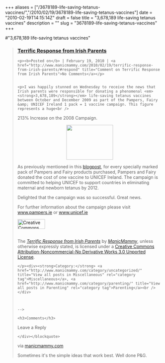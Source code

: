 +++
aliases = ["/3678189-life-saving-tetanus-vaccines/","/2010/02/19/3678189-life-saving-tetanus-vaccines"]
date = "2010-02-19T14:15:14Z"
draft = false
title = "3,678,189 life-saving tetanus vaccines"
description = ""
slug = "3678189-life-saving-tetanus-vaccines"
+++

#"3,678,189 life-saving tetanus vaccines"


 <div class="posterous_bookmarklet_entry">
 <blockquote><div>
 <h3><a href="http://www.manicmammy.com/2010/02/19/terrific-response-from-irish-parents/" rel="bookmark">Terrific Response from Irish Parents</a></h3>
	
	<p><b>Posted on</b> | February 19, 2010 | <a href="http://www.manicmammy.com/2010/02/19/terrific-response-from-irish-parents/#respond" title="Comment on Terrific Response from Irish Parents">No Comments</a></p>
	
 
	<p>I was happily stunned on Wednesday to receive the news that Irish parents were responsible for donating a phenomenal <em><strong>3,678,189</strong></em> life-saving tetanus vaccines between October and December 2009 as part of the Pampers, Fairy &amp; UNICEF Ireland 1 pack = 1 vaccine campaign. This figure represents a huge<br />
213% Increase on the 2008 Campaign.</p>
<p style="text-align: center;"><a href="http://www.manicmammy.com/wp-content/uploads/2010/02/pampers3.jpg"><img title="pampers" src="http://www.manicmammy.com/wp-content/uploads/2010/02/pampers3.jpg" height="112" alt="" width="150" style="margin-left: 150px; margin-right: 150px;" /></a></p><p></p>
<p>As previously mentioned in this <a href="http://www.manicmammy.com/2009/10/01/natascha-me-and-charidee/" target="_blank">blogpost</a>, for every specially marked pack of Pampers and Fairy products purchased, Pampers and Fairy donated the cost of one vaccine to UNICEF Ireland. The campaign is committed to helping UNICEF to support countries in eliminating maternal and newborn tetanus by 2012.</p>
<p>Delighted that the campaign was so successful. Great news.</p>
<p>For further information about the campaign please visit <a href="http://www.pampers.ie/" target="_blank">www.pampers.ie</a> or <a href="http://www.unicef.ie/" target="_blank">www.unicef.ie</a></p>


<div><a href="http://creativecommons.org/licenses/by-nc-nd/3.0/" rel="license"><img src="http://i.creativecommons.org/l/by-nc-nd/3.0/88x31.png" height="31" alt="Creative Commons License" width="88" /></a><p><br />The <em><a href="http://www.manicmammy.com/2010/02/19/terrific-response-from-irish-parents/">Terrific Response from Irish Parents</a></em> by <em><a href="http://www.manicmammy.com">ManicMammy</a></em>, unless otherwise expressly stated, is licensed under a <a href="http://creativecommons.org/licenses/by-nc-nd/3.0/" rel="license">Creative Commons Attribution-Noncommercial-No Derivative Works 3.0 Unported License</a>.</p></div>

<p>
	
	</p><div><strong>Category:</strong> <a href="http://www.manicmammy.com/category/uncategorized/" title="View all posts in Miscellaneous" rel="category tag">Miscellaneous</a>, <a href="http://www.manicmammy.com/category/parenting/" title="View all posts in Parenting" rel="category tag">Parenting</a><br /></div>
	
	
 
	-->
	
	<h3>Comments</h3>
	


<div>

 

 


<p>Leave a Reply</p>



</div>


	
	
	</div></blockquote>

<div class="posterous_quote_citation">via <a href="http://www.manicmammy.com/2010/02/19/terrific-response-from-irish-parents/?utm_source=feedburner&amp;utm_medium=feed&amp;utm_campaign=Feed%3A+ManicmammysBlog+%28ManicMammy%27s+Blog%29&amp;utm_content=Google+Reader">manicmammy.com</a></div>
 <p>Sometimes it's the simple ideas that work best. Well done P&G.</p></div>
 